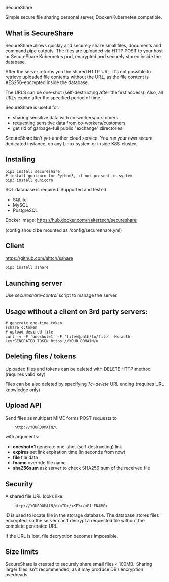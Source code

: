  SecureShare

Simple secure file sharing personal server, Docker/Kubernetes compatible.

## What is SecureShare

SecureShare allows quickly and securely share small files, documents and
command pipe outputs. The files are uploaded via HTTP POST to your host or
SecureShare Kubernetes pod, encrypted and securely stored inside the database.

After the server returns you the shared HTTP URL. It's not possible to retrieve
uploaded file contents without the URL, as the file content is AES256-encrypted
inside the database.

The URLS can be one-shot (self-destructing after the first access). Also, all
URLs expire after the specified period of time.

SecureShare is useful for:

* sharing sensitive data with co-workers/customers
* requesting sensitive data from co-workers/customers
* get rid of garbage-full public "exchange" directories.

SecureShare isn't yet-another cloud service. You run your own secure dedicated
instance, on any Linux system or inside K8S-cluster.

## Installing

```
pip3 install secureshare
# install gunicorn for Python3, if not present in system
pip3 install gunicorn
```

SQL database is required. Supported and tested:

* SQLite
* MySQL
* PostgreSQL

Docker image: https://hub.docker.com/r/altertech/secureshare

(config should be mounted as /config/secureshare.yml)

## Client

https://github.com/alttch/sshare

```
pip3 install sshare
```

## Launching server

Use *secureshare-control* script to manage the server.

## Usage without a client on 3rd party servers:

```
# generate one-time token
sshare c:token
# upload desired file
curl -v -F 'oneshot=1' -F 'file=@path/to/file' -Hx-auth-key:GENERATED_TOKEN https://YOUR_DOMAIN/u
```

## Deleting files / tokens

Uploaded files and tokens can be deleted with DELETE HTTP method (requires
valid key)

Files can be also deleted by specifying *?c=delete* URL ending (requires URL
knowledge only)

## Upload API

Send files as multipart MIME forms POST requests to 

```
    http://YOURDOMAIN/u
```

with arguments:

* **oneshot=1** generate one-shot (self-destructing) link
* **expires** set link expiration time (in seconds from now)
* **file** file data
* **fname** override file name
* **sha256sum** ask server to check SHA256 sum of the received file

## Security

A shared file URL looks like:

```
    http://YOURDOMAIN/d/<ID>/<KEY>/<FILENAME>
```

ID is used to locate file in the storage database. The database stores files
encrypted, so the server can't decrypt a requested file without the complete
generated URL.

If the URL is lost, file decryption becomes impossible.

## Size limits

SecureShare is created to securely share small files < 100MB. Sharing larger
files isn't recommended, as it may produce DB / encryption overheads.
